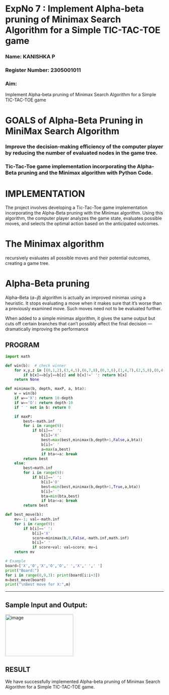 <h1>ExpNo 7 : Implement Alpha-beta pruning of Minimax Search Algorithm for a Simple TIC-TAC-TOE game</h1> 
<h3>Name: KANISHKA P    </h3>
<h3>Register Number: 2305001011      </h3>
<H3>Aim:</H3>
<p>
Implement Alpha-beta pruning of Minimax Search Algorithm for a Simple TIC-TAC-TOE game
</p>
<h1>GOALS of Alpha-Beta Pruning in MiniMax Search Algorithm</h1>

<h3>Improve the decision-making efficiency of the computer player by reducing the number of evaluated nodes in the game tree.</h3>
<h3>Tic-Tac-Toe game implementation incorporating the Alpha-Beta pruning and the Minimax algorithm with Python Code.</h3>
<h1>IMPLEMENTATION</h1>

The project involves developing a Tic-Tac-Toe game implementation incorporating the Alpha-Beta pruning with the Minimax algorithm. Using this algorithm, the computer player analyzes the game state, evaluates possible moves, and selects the optimal action based on the anticipated outcomes.

<h1>The Minimax algorithm</h1>

recursively evaluates all possible moves and their potential outcomes, creating a game tree.

<h1>Alpha-Beta pruning</h1>

Alpha–Beta (𝛼−𝛽) algorithm is actually an improved minimax using a heuristic. It stops evaluating a move when it makes sure that it’s worse than a previously examined move. Such moves need not to be evaluated further.

When added to a simple minimax algorithm, it gives the same output but cuts off certain branches that can’t possibly affect the final decision — dramatically improving the performance

## PROGRAM
```python
import math

def win(b):  # check winner
    for x,y,z in [(0,1,2),(3,4,5),(6,7,8),(0,3,6),(1,4,7),(2,5,8),(0,4,8),(2,4,6)]:
        if b[x]==b[y]==b[z] and b[x]!=' ': return b[x]
    return None

def minimax(b, depth, maxP, a, bta):
    w = win(b)
    if w=='X': return 10-depth
    if w=='O': return depth-10
    if ' ' not in b: return 0

    if maxP:
        best=-math.inf
        for i in range(9):
            if b[i]==' ':
                b[i]='X'
                best=max(best,minimax(b,depth+1,False,a,bta))
                b[i]=' '
                a=max(a,best)
                if bta<=a: break
        return best
    else:
        best=math.inf
        for i in range(9):
            if b[i]==' ':
                b[i]='O'
                best=min(best,minimax(b,depth+1,True,a,bta))
                b[i]=' '
                bta=min(bta,best)
                if bta<=a: break
        return best

def best_move(b):
    mv=-1; val=-math.inf
    for i in range(9):
        if b[i]==' ':
            b[i]='X'
            score=minimax(b,0,False,-math.inf,math.inf)
            b[i]=' '
            if score>val: val=score; mv=i
    return mv

# Example
board=['X','O','X','O','O',' ','X',' ',' ']
print("Board:")
for i in range(0,9,3): print(board[i:i+3])
m=best_move(board)
print("\nBest move for X:",m)

```
<hr>
<h2>Sample Input and Output:</h2>

<img width="216" height="133" alt="image" src="https://github.com/user-attachments/assets/94b8735e-152c-4b81-9949-f1a72380a194" />


## RESULT
We have successfully implemented Alpha-beta pruning of Minimax Search Algorithm for a Simple TIC-TAC-TOE game.
